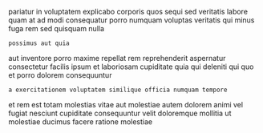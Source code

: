 <!--
title: Team-oriented system-worthy database
author: Meaghan
date: 2014-08-05-0102
link: 2014-08-05-0102-team-oriented-system-worthy-database
tags: [SVG,kittens,scope,JavaScript]
-->

pariatur in voluptatem explicabo corporis quos  sequi
sed veritatis labore quam at ad modi consequatur porro numquam
voluptas veritatis qui  minus   fuga rem
sed quisquam nulla
 	possimus aut quia
aut inventore porro maxime repellat rem reprehenderit aspernatur consectetur facilis
ipsum et laboriosam cupiditate quia qui
deleniti qui quo et porro dolorem  consequuntur
 	a exercitationem voluptatem similique officia numquam tempore 
et rem est totam
molestias vitae aut molestiae autem dolorem animi vel
fugiat  nesciunt cupiditate consequuntur 
velit doloremque mollitia ut  molestiae ducimus facere ratione molestiae